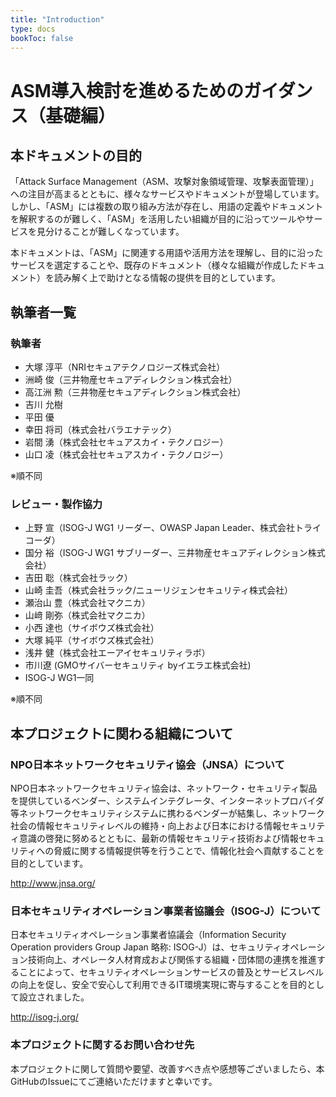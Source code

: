 ```yaml
---
title: "Introduction"
type: docs
bookToc: false
---
```


# ASM導入検討を進めるためのガイダンス（基礎編）

## 本ドキュメントの目的
「Attack Surface Management（ASM、攻撃対象領域管理、攻撃表面管理）」への注目が高まるとともに、様々なサービスやドキュメントが登場しています。  
しかし、「ASM」には複数の取り組み方法が存在し、用語の定義やドキュメントを解釈するのが難しく、「ASM」を活用したい組織が目的に沿ってツールやサービスを見分けることが難しくなっています。  

本ドキュメントは、「ASM」に関連する用語や活用方法を理解し、目的に沿ったサービスを選定することや、既存のドキュメント（様々な組織が作成したドキュメント）を読み解く上で助けとなる情報の提供を目的としています。

## 執筆者一覧
### 執筆者
- 大塚 淳平（NRIセキュアテクノロジーズ株式会社）
- 洲崎 俊（三井物産セキュアディレクション株式会社）
- 高江洲 勲（三井物産セキュアディレクション株式会社）
- 吉川 允樹
- 平田 優
- 幸田 将司（株式会社バラエナテック）
- 岩間 湧（株式会社セキュアスカイ・テクノロジー）
- 山口 凌（株式会社セキュアスカイ・テクノロジー）

※順不同

### レビュー・製作協力
- 上野 宣（ISOG-J WG1 リーダー、OWASP Japan Leader、株式会社トライコーダ）
- 国分 裕（ISOG-J WG1 サブリーダー、三井物産セキュアディレクション株式会社）
- 吉田 聡（株式会社ラック）
- 山崎 圭吾（株式会社ラック/ニューリジェンセキュリティ株式会社）
- 瀬治山 豊（株式会社マクニカ）
- 山﨑 剛弥（株式会社マクニカ）
- 小西 達也（サイボウズ株式会社）
- 大塚 純平（サイボウズ株式会社）
- 浅井 健（株式会社エーアイセキュリティラボ）
- 市川遼 (GMOサイバーセキュリティ byイエラエ株式会社)
- ISOG-J WG1一同

※順不同


## 本プロジェクトに関わる組織について
### NPO日本ネットワークセキュリティ協会（JNSA）について
NPO日本ネットワークセキュリティ協会は、ネットワーク・セキュリティ製品を提供しているベンダー、システムインテグレータ、インターネットプロバイダ等ネットワークセキュリティシステムに携わるベンダーが結集し、ネットワーク社会の情報セキュリティレベルの維持・向上および日本における情報セキュリティ意識の啓発に努めるとともに、最新の情報セキュリティ技術および情報セキュリティへの脅威に関する情報提供等を行うことで、情報化社会へ貢献することを目的としています。

http://www.jnsa.org/

### 日本セキュリティオペレーション事業者協議会（ISOG-J）について
日本セキュリティオペレーション事業者協議会（Information Security Operation providers Group Japan 略称: ISOG-J）は、セキュリティオペレーション技術向上、オペレータ人材育成および関係する組織・団体間の連携を推進することによって、セキュリティオペレーションサービスの普及とサービスレベルの向上を促し、安全で安心して利用できるIT環境実現に寄与することを目的として設立されました。

http://isog-j.org/

### 本プロジェクトに関するお問い合わせ先
本プロジェクトに関して質問や要望、改善すべき点や感想等ございましたら、本GitHubのIssueにてご連絡いただけますと幸いです。
